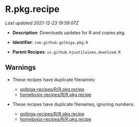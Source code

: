 # R.pkg.recipe

_Last updated 2021-12-23 19:58:07Z_

- **Description**: Downloads updates for R and copies pkg.

- **Identifier**: `com.github.golbiga.pkg.R`

- **Parent Recipes**: `io.github.hjuutilainen.download.R`

## Warnings

- These recipes have duplicate filenames:
    - [golbiga-recipes/R/R.pkg.recipe](/autopkg-dupe-tracker/golbiga-recipes/R/R.pkg.recipe)
    - [homebysix-recipes/R/R.pkg.recipe](/autopkg-dupe-tracker/homebysix-recipes/R/R.pkg.recipe)

- These recipes have duplicate filenames, ignoring numbers:
    - [golbiga-recipes/R/R.pkg.recipe](/autopkg-dupe-tracker/golbiga-recipes/R/R.pkg.recipe)
    - [homebysix-recipes/R/R.pkg.recipe](/autopkg-dupe-tracker/homebysix-recipes/R/R.pkg.recipe)